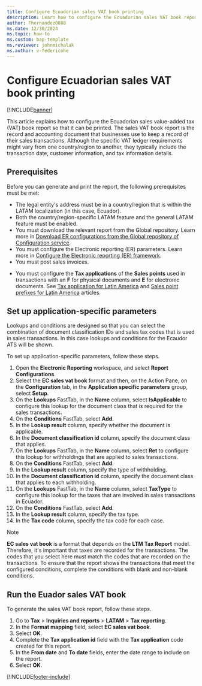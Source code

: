```yaml
---
title: Configure Ecuadorian sales VAT book printing
description: Learn how to configure the Ecuadorian sales VAT book report for printing.
author: Fhernandez0088
ms.date: 12/30/2024
ms.topic: how-to
ms.custom: bap-template
ms.reviewer: johnmichalak
ms.author: v-federicohe
---
```


# Configure Ecuadorian sales VAT book printing
	
[!INCLUDE[banner](../../includes/banner.md)]

This article explains how to configure the Ecuadorian sales value-added tax (VAT) book report so that it can be printed. The sales VAT book report is the record and accounting document that businesses use to keep a record of their sales transactions. Although the specific VAT ledger requirements might vary from one country/region to another, they typically include the transaction date, customer information, and tax information details.

## Prerequisites

Before you can generate and print the report, the following prerequisites must be met:

- The legal entity's address must be in a country/region that is within the LATAM localization (in this case, Ecuador).
- Both the country/region-specific LATAM feature and the general LATAM feature must be enabled.
- You must download the relevant report from the Global repository. Learn more in [Download ER configurations from the Global repository of Configuration service](/dynamics365/fin-ops-core/dev-itpro/analytics/er-download-configurations-global-repo?context=%2Fdynamics365%2Fcontext%2Ffinance).
- You must configure the Electronic reporting (ER) parameters. Learn more in [Configure the Electronic reporting (ER) framework](../../../fin-ops-core/dev-itpro/analytics/electronic-reporting-er-configure-parameters.md).
- You must post sales invoices.
* You must configure the **Tax applications** of the **Sales points** used in transactions with an **F** for physical documents and **E** for electronic documents. See [Tax application for Latin America](https://learn.microsoft.com/dynamics365/finance/localizations/iberoamerica/ltm-core-tax-application) and [Sales point prefixes for Latin America](https://learn.microsoft.com/dynamics365/finance/localizations/iberoamerica/ltm-core-sales-point-prefixes) articles.

## Set up application-specific parameters

Lookups and conditions are designed so that you can select the combination of document classification IDs and sales tax codes that is used in sales transactions. In this case lookups and conditions for the Ecaudor ATS will be shown.

To set up application-specific parameters, follow these steps.

1. Open the **Electronic Reporting** workspace, and select **Report Configurations**.
1. Select the **EC sales vat book** format and then, on the Action Pane, on the **Configuration** tab, in the **Application specific parameters** group, select **Setup**.
1. On the **Lookups** FastTab, in the **Name** column, select **IsApplicable** to configure this lookup for the document class that is required for the sales transactions.
1. On the **Conditions** FastTab, select **Add**.
1. In the **Lookup result** column, specify whether the document is applicable.
1. In the **Document classification id** column, specify the document class that applies.
1. On the **Lookups** FastTab, in the **Name** column, select **Ret** to configure this lookup for withholdings that are applied to sales transactions.
1. On the **Conditions** FastTab, select **Add**.
1. In the **Lookup result** column, specify the type of withholding.
1. In the **Document classification id** column, specify the docuement class that applies to each withholding.
1. On the **Lookups** FastTab, in the **Name** column, select **TaxType** to configure this lookup for the taxes that are involved in sales transactions in Ecuador.
1. On the **Conditions** FastTab, select **Add**.
1. In the **Lookup result** column, specify the tax type.
1. In the **Tax code** column, specify the tax code for each case.

> [!NOTE]
> **EC sales vat book** is a format that depends on the **LTM Tax Report** model. Therefore, it's important that taxes are recorded for the transactions. The codes that you select here must match the codes that are recorded on the transactions. To ensure that the report shows the transactions that meet the configured conditions, complete the conditions with blank and non-blank conditions.

## Run the Euador sales VAT book

To generate the sales VAT book report, follow these steps.

1. Go to **Tax** \> **Inquiries and reports** \> **LATAM** \> **Tax reporting**.
1. In the **Format mapping** field, select **EC sales vat book**.
1. Select **OK**.
1. Complete the **Tax application id** field with the **Tax application** code created for this report.
1. In the **From date** and **To date** fields, enter the date range to include on the report.
1. Select **OK**.

[!INCLUDE[footer-include](../../../includes/footer-banner.md)]
